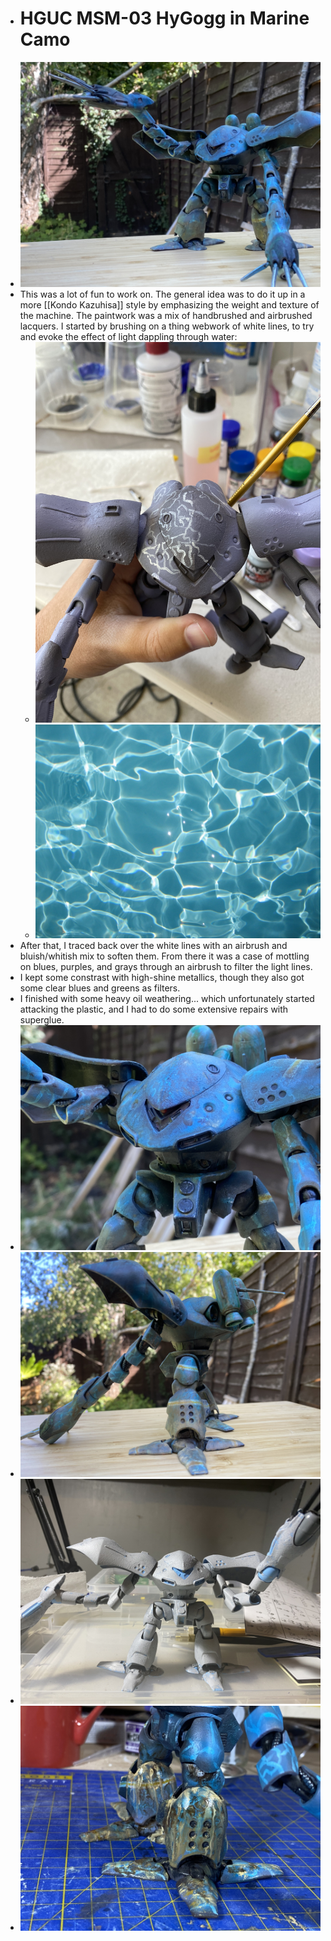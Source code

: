- # HGUC MSM-03 HyGogg in Marine Camo
- ![IMG_7802.jpeg](../assets/IMG_7802_1668878915284_0.jpeg)
- This was a lot of fun to work on. The general idea was to do it up in a more [[Kondo Kazuhisa]] style by emphasizing the weight and texture of the machine. The paintwork was a mix of handbrushed and airbrushed lacquers. I started by brushing on a thing webwork of white lines, to try and evoke the effect of light dappling through water:
	- ![IMG_6497.jpeg](../assets/IMG_6497_1668879038414_0.jpeg)
	- ![IMG_6500.JPG](../assets/IMG_6500_1668879019749_0.JPG)
- After that, I traced back over the white lines with an airbrush and bluish/whitish mix to soften them. From there it was a case of mottling on blues, purples, and grays through an airbrush to filter the light lines.
- I kept some constrast with high-shine metallics, though they also got some clear blues and greens as filters.
- I finished with some heavy oil weathering... which unfortunately started attacking the plastic, and I had to do some extensive repairs with superglue.
- ![IMG_7803.jpeg](../assets/IMG_7803_1668878873728_0.jpeg)
- ![IMG_7805.jpeg](../assets/IMG_7805_1668879256085_0.jpeg)
- ![IMG_6494.jpeg](../assets/IMG_6494_1668879221265_0.jpeg)
- ![IMG_6855.jpeg](../assets/IMG_6855_1668879212416_0.jpeg)